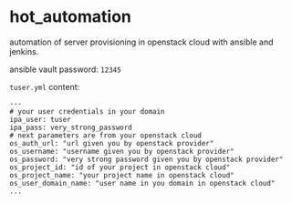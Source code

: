 # hot_automation
automation of server provisioning in openstack cloud with ansible and jenkins.

ansible vault password: `12345`

`tuser.yml` content:
```
---
# your user credentials in your domain
ipa_user: tuser
ipa_pass: very_strong_password
# next parameters are from your openstack cloud
os_auth_url: "url given you by openstack provider"
os_username: "username given you by openstack provider"
os_password: "very strong password given you by openstack provider"
os_project_id: "id of your project in openstack cloud"
os_project_name: "your project name in openstack cloud"
os_user_domain_name: "user name in you domain in openstack cloud"
...
```
